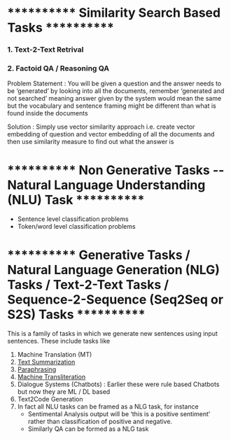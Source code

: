 # ********** Similarity Search Based Tasks ********** 

### 1. Text-2-Text Retrival 


### 2. Factoid QA / Reasoning QA 
Problem Statement : You will be given a question and the answer needs to be ‘generated’ by looking into all the documents, remember ‘generated and not searched’ meaning answer given by the system would mean the same but the vocabulary and sentence framing might be different than what is found inside the documents

Solution : 
Simply use vector similarity approach i.e. create vector embedding of question and vector embedding of all the documents and then use similarity measure to find out what the answer is








# ********** Non Generative Tasks -- Natural Language Understanding (NLU) Task ********** 
- Sentence level classification problems
- Token/word level classification problems








# ********** Generative Tasks / Natural Language Generation (NLG) Tasks / Text-2-Text Tasks / Sequence-2-Sequence (Seq2Seq or S2S) Tasks **********
This is a family of tasks in which we generate new sentences using input sentences. These include tasks like
  1. Machine Translation (MT)
  2. [Text Summarization](https://github.com/khetansarvesh/NLP/tree/main/unitask_downstream_nlp/text_summarization)
  3. [Paraphrasing](https://github.com/khetansarvesh/NLP/blob/main/unitask_downstream_nlp/imgs/paraphrase.png)
  4. [Machine Transliteration](https://github.com/khetansarvesh/NLP/blob/main/unitask_downstream_nlp/imgs/trans.png)
  5. Dialogue Systems (Chatbots) : Earlier these were rule based Chatbots but now they are ML / DL based
  6. Text2Code Generation
  7. In fact all NLU tasks can be framed as a NLG task, for instance
     - Sentimental Analysis output will be ‘this is a positive sentiment’ rather than classification of positive and negative.
     - Similarly QA can be formed as a NLG task

